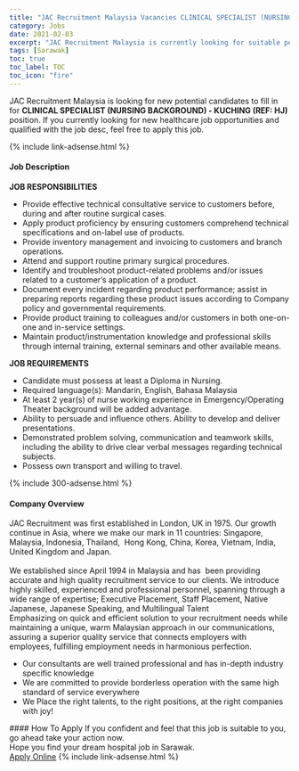 ```yaml
---
title: "JAC Recruitment Malaysia Vacancies CLINICAL SPECIALIST (NURSING BACKGROUND) - KUCHING (REF: HJ)" 
category: Jobs 
date: 2021-02-03 
excerpt: "JAC Recruitment Malaysia is currently looking for suitable person to fill in the CLINICAL SPECIALIST (NURSING BACKGROUND) - KUCHING (REF: HJ) which positioned at Sarawak" 
tags: [Sarawak] 
toc: true 
toc_label: TOC 
toc_icon: "fire" 
--- 
```


<p>JAC Recruitment Malaysia is looking for new potential candidates to fill in for <b>CLINICAL SPECIALIST (NURSING BACKGROUND) - KUCHING (REF: HJ)</b> position. If you currently looking for new healthcare job opportunities and qualified with the job desc, feel free to apply this job.
</p>{% include link-adsense.html %} 
<div><div><h4>Job Description</h4></div><div><div><span><div><div><strong>JOB RESPONSIBILITIES</strong></div><ul><li>Provide effective technical consultative service to customers before, during and after routine surgical cases.</li><li>Apply product proficiency by ensuring customers comprehend technical specifications and on-label use of products.</li><li>Provide inventory management and invoicing to customers and branch operations.</li><li>Attend and support routine primary surgical procedures.</li><li>Identify and troubleshoot product-related problems and/or issues related to a customer&#8217;s application of a product.</li><li>Document every incident regarding product performance; assist in preparing reports regarding these product issues according to Company policy and governmental requirements.&#160;</li><li>Provide product training to colleagues and/or customers in both one-on-one and in-service settings.</li><li>Maintain product/instrumentation knowledge and professional skills through internal training, external seminars and other available means.&#160;</li></ul><div><strong>JOB REQUIREMENTS</strong></div><ul><li>Candidate must possess at least a Diploma in Nursing.</li><li>Required language(s): Mandarin, English, Bahasa Malaysia</li><li>At least 2 year(s) of nurse working experience in Emergency/Operating Theater background will be added advantage.</li><li>Ability to persuade and influence others. Ability to develop and deliver presentations.</li><li>Demonstrated problem solving, communication and teamwork skills, including the ability to drive clear verbal messages regarding technical subjects.&#160;</li><li>Possess own transport and willing to travel.</li></ul></div></span></div></div></div> 
{% include 300-adsense.html %} 
<div><div><h4>Company Overview</h4></div><div><div><span><div><div>JAC Recruitment was first established in London, UK in 1975. Our growth continue in Asia, where we make our mark in 11 countries: Singapore, Malaysia, Indonesia,&#160;Thailand, &#160;Hong Kong, China,&#160;Korea, Vietnam, India, United Kingdom and Japan.</div><div><br>We established since April 1994 in Malaysia and has &#160;been providing accurate and high quality recruitment service to our clients. We introduce highly skilled, experienced and professional personnel, spanning through a wide range of expertise; Executive Placement, Staff Placement, Native Japanese, Japanese Speaking, and Multilingual Talent&#160;</div><div>Emphasizing on quick and efficient solution to your recruitment needs while maintaining a unique, warm Malaysian approach in our communications, assuring a superior quality service that connects employers with employees, fulfilling employment needs in harmonious perfection.</div><ul><li>Our consultants are well trained professional and has in-depth industry specific knowledge</li><li>We are committed to provide borderless operation with the same high standard of service everywhere</li><li>We Place the right talents, to the right positions, at the right companies with joy!</li></ul></div></span></div></div></div> 
#### How To Apply 
If you confident and feel that this job is suitable to you, go ahead take your action now. <br/> 
Hope you find your dream hospital job in Sarawak. <br/> 
<a href="https://www.jobstreet.com.my/en/job/clinical-specialist-nursing-background-kuching-ref:-hj-4476033?jobId=jobstreet-my-job-4476033&sectionRank=9&token=0~97473543-d500-4bfe-a921-9bed749a1752&fr=SRP%20View%20In%20New%20Ta" class="btn btn--warning" target="_blank" rel="nofollow noopenner">Apply Online</a> 
{% include link-adsense.html %} 